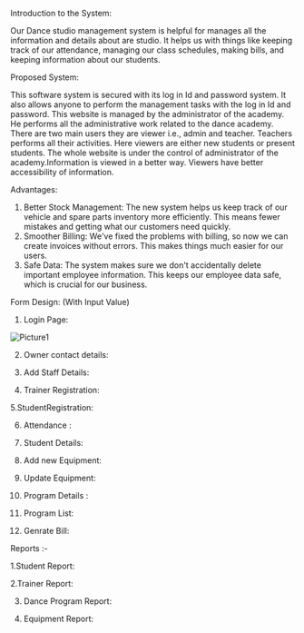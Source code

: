 Introduction to the System:

  Our  Dance studio management system is helpful for manages all the information and details about are studio. It helps us with things like keeping track of our attendance, managing our class schedules, making bills, and keeping information about our students.

Proposed System:

This software system is secured with its log in Id and password system. It also allows anyone to perform the management tasks with the log in Id and password. This website is managed by the administrator of the academy. He performs all the administrative work related to the dance academy. There are two main users they are viewer i.e., admin and teacher. Teachers performs all their activities. Here viewers are either new students or present students. The whole website is under the control of administrator of the academy.Information is viewed in a better way. Viewers have better accessibility of information.

Advantages:
1. Better Stock Management: The new system helps us keep track of our vehicle and spare parts inventory more efficiently. This means fewer mistakes and getting what our customers need quickly.
2. Smoother Billing: We've fixed the problems with billing, so now we can create invoices without errors. This makes things much easier for our users.
3. Safe Data: The system makes sure we don't accidentally delete important employee information. This keeps our employee data safe, which is crucial for our business.

Form Design:  (With Input Value)

1. Login Page:
   
![Picture1](https://github.com/user-attachments/assets/6a567122-fd58-4bc3-bb01-10335bf1551f)
  
2. Owner contact details:





4. Add Staff Details: 



5. Trainer Registration: 


5.StudentRegistration:


 
 6. Attendance :




7. Student Details:



8. Add new Equipment: 



9. Update Equipment: 



10. Program Details :



11. Program List:



12. Genrate Bill:


Reports :-

1.Student Report: 




2.Trainer Report:



3. Dance Program Report:


4. Equipment Report:

